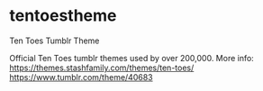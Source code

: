 # tentoestheme
Ten Toes Tumblr Theme

Official Ten Toes tumblr themes used by over 200,000.
More info: https://themes.stashfamily.com/themes/ten-toes/ https://www.tumblr.com/theme/40683
